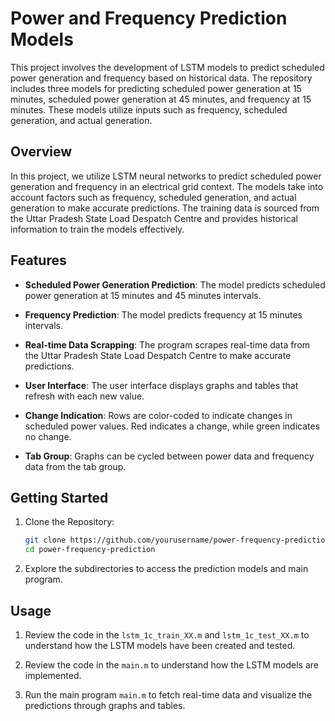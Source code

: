 # Power and Frequency Prediction Models

This project involves the development of LSTM models to predict scheduled power generation and frequency based on historical data. The repository includes three models for predicting scheduled power generation at 15 minutes, scheduled power generation at 45 minutes, and frequency at 15 minutes. These models utilize inputs such as frequency, scheduled generation, and actual generation.

## Overview

In this project, we utilize LSTM neural networks to predict scheduled power generation and frequency in an electrical grid context. The models take into account factors such as frequency, scheduled generation, and actual generation to make accurate predictions. The training data is sourced from the Uttar Pradesh State Load Despatch Centre and provides historical information to train the models effectively.

## Features

- **Scheduled Power Generation Prediction**: The model predicts scheduled power generation at 15 minutes and 45 minutes intervals.

- **Frequency Prediction**: The model predicts frequency at 15 minutes intervals.

- **Real-time Data Scrapping**: The program scrapes real-time data from the Uttar Pradesh State Load Despatch Centre to make accurate predictions.

- **User Interface**: The user interface displays graphs and tables that refresh with each new value.

- **Change Indication**: Rows are color-coded to indicate changes in scheduled power values. Red indicates a change, while green indicates no change.

- **Tab Group**: Graphs can be cycled between power data and frequency data from the tab group.

## Getting Started

1. Clone the Repository:

   ```bash
   git clone https://github.com/yourusername/power-frequency-prediction.git
   cd power-frequency-prediction
   ```

2. Explore the subdirectories to access the prediction models and main program.

## Usage

1. Review the code in the `lstm_1c_train_XX.m` and `lstm_1c_test_XX.m` to understand how the LSTM models have been created and tested.

2. Review the code in the `main.m` to understand how the LSTM models are implemented.

3. Run the main program `main.m` to fetch real-time data and visualize the predictions through graphs and tables.
